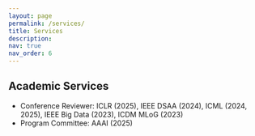 ```yaml
---
layout: page
permalink: /services/
title: Services
description:
nav: true
nav_order: 6
---
```


## Academic Services

- Conference Reviewer: ICLR (2025), IEEE DSAA (2024), ICML (2024, 2025), IEEE Big Data (2023), ICDM MLoG (2023)
- Program Committee: AAAI (2025)

